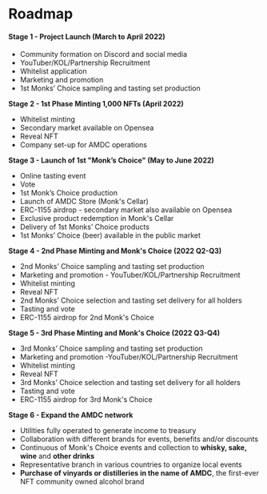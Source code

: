 # Roadmap

#### **Stage 1 - Project Launch (March to April 2022)**

* Community formation on Discord and social media&#x20;
* YouTuber/KOL/Partnership Recruitment&#x20;
* Whitelist application&#x20;
* Marketing and promotion&#x20;
* 1st Monks’ Choice sampling and tasting set production

**Stage 2 - 1st Phase Minting 1,000 NFTs (April 2022)**

* Whitelist minting
* Secondary market available on Opensea
* Reveal NFT
* Company set-up for AMDC operations

**Stage 3 - Launch of 1st "Monk’s Choice" (May to June 2022)**

* Online tasting event
* Vote
* 1st Monk’s Choice production
* Launch of AMDC Store (Monk's Cellar)
* ERC-1155 airdrop - secondary market also available on Opensea
* Exclusive product redemption in Monk's Cellar
* Delivery of 1st Monks’ Choice products
* 1st Monks’ Choice (beer) available in the public market

**Stage 4 - 2nd Phase Minting and Monk's Choice (2022 Q2-Q3)**

* 2nd Monks’ Choice sampling and tasting set production
* Marketing and promotion - YouTuber/KOL/Partnership Recruitment
* Whitelist minting
* Reveal NFT
* 2nd Monks’ Choice selection and tasting set delivery for all holders
* Tasting and vote
* ERC-1155 airdrop for 2nd Monk's Choice

**Stage 5 - 3rd Phase Minting and Monk's Choice (2022 Q3-Q4)**

* 3rd Monks’ Choice sampling and tasting set production
* Marketing and promotion -YouTuber/KOL/Partnership Recruitment
* Whitelist minting
* Reveal NFT
* 3rd Monks’ Choice selection and tasting set delivery for all holders
* Tasting and vote
* ERC-1155 airdrop for 3rd Monk's Choice

**Stage 6 - Expand the AMDC network**

* Utilities fully operated to generate income to treasury
* Collaboration with different brands for events, benefits and/or discounts
* Continuous of Monk's Choice events and collection to **whisky, sake, wine** and **other drinks**
* Representative branch in various countries to organize local events
* **Purchase of vinyards or distilleries in the name of AMDC**, the first-ever NFT community owned alcohol brand
